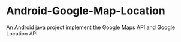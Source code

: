 # Android-Google-Map-Location
An Android java project implement the Google Maps API and Google Location API
